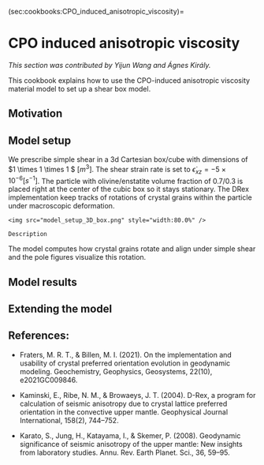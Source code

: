 (sec:cookbooks:CPO_induced_anisotropic_viscosity)=
# CPO induced anisotropic viscosity

*This section was contributed by Yijun Wang and Ágnes Király.*

This cookbook explains how to use the CPO-induced anisotropic viscosity material model to set up a shear box model.

## Motivation


## Model setup

We prescribe simple shear in a 3d Cartesian box/cube
with dimensions of $1 \times 1 \times 1 $ $[m^3]$. The shear strain rate is set to
$\dot{\epsilon}_{xz} = -5\times 10^{-6} [s^{-1}]$. The particle with olivine/enstatite volume fraction of 0.7/0.3 is placed
right at the center of the cubic box so it stays stationary. The DRex implementation
keep tracks of rotations of crystal grains within the particle under macroscopic deformation.

```{figure-md} fig:model_setup_3D_box
<img src="model_setup_3D_box.png" style="width:80.0%" />

Description
```

The model computes how crystal grains rotate and align under simple shear and the pole figures visualize this rotation.


## Model results


## Extending the model


## References:
- Fraters, M. R. T., & Billen, M. I. (2021).
On the implementation and usability of crystal preferred orientation evolution in geodynamic modeling. Geochemistry, Geophysics, Geosystems, 22(10), e2021GC009846.

- Kaminski, E., Ribe, N. M., & Browaeys, J. T. (2004).
D-Rex, a program for calculation of seismic anisotropy due to crystal lattice preferred orientation in the convective upper mantle. Geophysical Journal International, 158(2), 744–752.

- Karato, S., Jung, H., Katayama, I., & Skemer, P. (2008).
Geodynamic significance of seismic anisotropy of the upper mantle: New insights from laboratory studies. Annu. Rev. Earth Planet. Sci., 36, 59–95.
